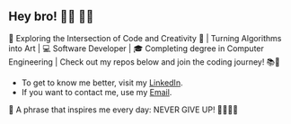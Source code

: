 ## Hey bro! 🤘🏽 🤙🏽

🚀 Exploring the Intersection of Code and Creativity 🌟 | Turning Algorithms into Art  | 💻 Software Developer | 🎓 Completing degree in Computer Engineering | Check out my repos below and join the coding journey! 📚🎨

- To get to know me better, visit my [LinkedIn](https://www.linkedin.com/in/mtheusrd).
- If you want to contact me, use my [Email](mailto:mtheusrd1@gmail.com).

💬 A phrase that inspires me every day: NEVER GIVE UP! 🤜🏽🤛🏽
